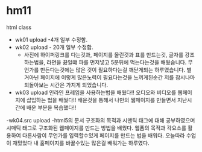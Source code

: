# hm11
html class


- wk01 upload
  -4개 일부 수정함.
- wk02 upload - 20개 일부 수정함.
  - 사진에 하이퍼링크를 다는것과, 페이지를 올린것과 표를 만드는것, 
    글자를 강조하는법을, 라면을 끓일떄 파를 먼저넣고 5분뒤에 먹는다는것을 배웠습니다.
    무언가를 만든다는것에는 많은 것이 필요하다는걸 깨닫게되는 하루였습니다.
    별거아닌 페이지에 이렇게 많은노력이 필요다는것을 느끼게된순간
    저를 잠시나마 되돌아보는 시간은 가지게 되었습니다.
- wk03 upload 
 인라인 프레임을 사용하는법을 배웠다!!
 오디오와 비디오를 웹페이지에 삽입하는 법을 배웠다!!
 배운것을 통해서 나만의 웹페이지를 만들면서 지난시간에 배운 부분을 복습했다!!

-wk04.src upload
-html5의 문서 구조화의 목적과 시맨틱 태그에 대해 공부하였으며
시매틱 태그로 구조화된 웹페이지를 만드는 방법을 배웠다.
웹폼의 목적과 각요소를 활용하여 다른사람이 무언가를 입력할수있게 페이지를 만드는 법을 배워다.
오늘따라 수업이 재밌었다 내 홈페이지를 바꿀수있는 많은걸 배워가는 하루였다.
